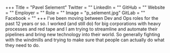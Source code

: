 +++
Title = "Pavel Selement"
Twitter = ""
LinkedIn = ""
GitHub = ""
Website = ""
Employer = ""
Role = ""
Image = "p_selement.jpg"
GitLab = ""
Facebook = ""
+++
I’ve been moving between Dev and Ops roles for the past 12 years or so. I worked (and still do) for big corporations with heavy processes and red tape and I am trying to streamline and automate their pipelines and bring new technology into their world. So generally fighting with the windmills and trying to make sure that people can actually do what they need to do.